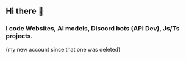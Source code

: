 ## Hi there 👋
### I code Websites, AI models, Discord bots (API Dev), Js/Ts projects.

(my new account since that one was deleted)
